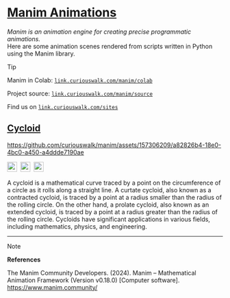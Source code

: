 # [Manim Animations](source)

*Manim is an animation engine for creating precise programmatic animations.*<br>
Here are some animation scenes rendered from scripts written in Python using the Manim library. 

> [!TIP]
> Manim in Colab: [`link.curiouswalk.com/manim/colab`](https://link.curiouswalk.com/manim/colab)
> 
> Project source: [`link.curiouswalk.com/manim/source`](https://link.curiouswalk.com/manim/source)
> 
> Find us on [`link.curiouswalk.com/sites`](https://link.curiouswalk.com/sites)

## [Cycloid](source/cycloid)

https://github.com/curiouswalk/manim/assets/157306209/a82826b4-18e0-4bc0-a450-a4ddde7190ae

<p><a href="https://github.com/curiouswalk/manim/tree/main/source/cycloid">
            <img src="https://img.shields.io/badge/Source-link?style=plastic&logo=github&logoColor=white&labelColor=grey&color=green" height="23"
            alt="source code"></a>&nbsp;
<a href="https://colab.research.google.com/github/curiouswalk/manim/blob/main/source/cycloid/cycloid.ipynb">
            <img src="https://img.shields.io/badge/Colab-Colab?style=plastic&logo=googlecolab&labelColor=grey&color=blue" height="23"
            alt="source code"></a>&nbsp;
<a href="https://youtu.be/-H7CzIGcQk4">
            <img src="https://img.shields.io/badge/YouTube-link?style=plastic&logo=youtube&logoColor=red&labelColor=grey&color=red" height="23"
            alt="source code"></a>&nbsp;</p>

A cycloid is a mathematical curve traced by a point on the circumference of a circle as it rolls along a straight line. A curtate cycloid, also known as a contracted cycloid, is traced by a point at a radius smaller than the radius of the rolling circle. On the other hand, a prolate cycloid, also known as an extended cycloid, is traced by a point at a radius greater than the radius of the rolling circle. Cycloids have significant applications in various fields, including mathematics, physics, and engineering.

-----

> [!NOTE]
> **References**
> 
> The Manim Community Developers. (2024). Manim – Mathematical Animation Framework (Version v0.18.0) [Computer software]. https://www.manim.community/
>
